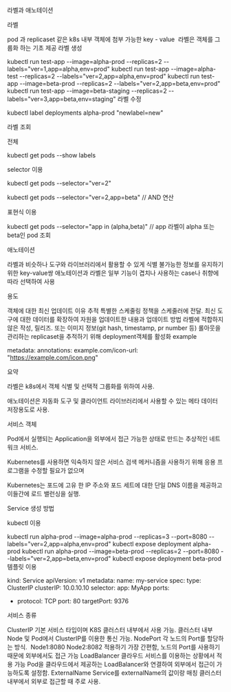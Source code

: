 
라벨과 애노테이션



라벨

pod 과 replicaset 같은 k8s 내부 객체에 첨부 가능한 key - value 
라벨은 객체를 그룹화 하는 기초 제공
라벨 생성

kubectl run test-app --image=alpha-prod --replicas=2 --labels="ver=1,app=alpha,env=prod"
kubectl run test-app --image=alpha-test --replicas=2 --labels="ver=2,app=alpha,env=prod"
kubectl run test-app --image=beta-prod --replicas=2 --labels="ver=2,app=beta,env=prod"
kubectl run test-app --image=beta-staging --replicas=2 --labels="ver=3,app=beta,env=staging"
라벨 수정

kubectl label deployments alpha-prod "newlabel=new"



라벨 조회

전체

kubectl get pods --show labels

selector 이용

kubectl get pods --selector="ver=2"

kubectl get pods --selector="ver=2,app=beta" // AND 연산

표현식 이용

kubectl get pods --selector="app in (alpha,beta)" // app 라벨이 alpha 또는 beta인 pod 조회



애노테이션

라벨과 비슷하나 도구와 라이브러리에서 활용할 수 있게 식별 불가능한 정보를 유지하기 위한 key-value쌍
애노테이션과 라벨은 일부 기능이 겹치나 사용하는 case나 취향에 따라 선택하여 사용


용도

객체에 대한 최신 업데이트 이유 추적
특별한 스케줄링 정책을 스케줄러에 전달.
최신 도구에 대한 데이터를 확장하여 자원을 업데이트한 내용과 업데이트 방법
라벨에 적합하지 않은 작성, 릴리즈. 또는 이미지 정보(git hash, timestamp, pr number 등)
롤아웃을 관리하는 replicaset을 추적하기 위해 deployment객체를 활성화
example 

metadata:
	annotations:
		example.com/icon-url: "https://example.com/icon.png"


요약

라벨은 k8s에서 객체 식별 및 선택적 그룹화를 위하여 사용.

애노테이션은 자동화 도구 및 클라이언트 라이브러리에서 사용할 수 있는 메타 데이터 저장용도로 사용.


서비스 객체

Pod에서 실행되는 Application을 외부에서 접근 가능한 상태로 만드는 추상적인 네트워크 서비스.

Kubernetes를 사용하면 익숙하지 않은 서비스 검색 메커니즘을 사용하기 위해 응용 프로그램을 수정할 필요가 없으며

Kubernetes는 포드에 고유 한 IP 주소와 포드 세트에 대한 단일 DNS 이름을 제공하고 이들간에 로드 밸런싱을 실행.







Service 생성 방법

kubectl 이용

kubectl run alpha-prod --image=alpha-prod --replicas=3 --port=8080 --labels="ver=2,app=alpha,env=prod"
kubectl expose deployment alpha-prod
kubectl run alpha-prod --image=beta-prod --replicas=2 --port=8080 --labels="ver=2,app=beta,env=prod"
kubectl expose deployment beta-prod
템플릿 이용

kind: Service
apiVersion: v1
metadata:
  name: my-service
spec:
  type: ClusterIP
  clusterIP: 10.0.10.10
  selector:
    app: MyApp
  ports:
  - protocol: TCP
    port: 80
    targetPort: 9376


서비스 종류

ClusterIP
기본 서비스 타입이며 K8S 클러스터 내부에서 사용 가능.
클러스터 내부 Node 및 Pod에서 ClusterIP를 이용한 통신 가능.
NodePort
각 노드의 Port를 할당하는 방식. 
Node1:8080
Node2:8082
적용하기 가장 간편함,
노드의 Port를 사용하기 때문에 외부에서도 접근 가능
LoadBalancer
클라우드 서비스를 이용하는 상황에서 적용 가능
Pod을 클라우드에서 제공하는 LoadBalancer와 연결하여 외부에서 접근이 가능하도록 설정함.
ExternalName
Service를 externalName의 값이랑 매칭
클러스터 내부에서 외부로 접근할 때 주로 사용.